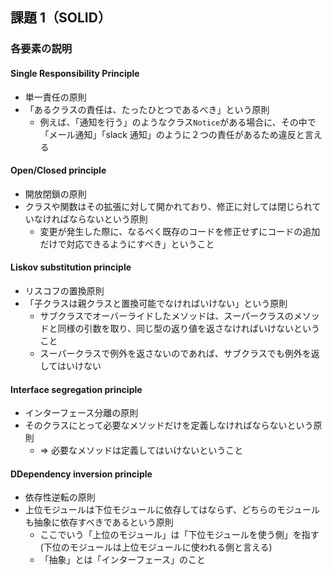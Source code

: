 ## 課題 1（SOLID）

### 各要素の説明

#### Single Responsibility Principle

- 単一責任の原則
- 「あるクラスの責任は、たったひとつであるべき」という原則
  - 例えば、「通知を行う」のようなクラス`Notice`がある場合に、その中で「メール通知」「slack 通知」のように２つの責任があるため違反と言える

#### Open/Closed principle

- 開放閉鎖の原則
- クラスや関数はその拡張に対して開かれており、修正に対しては閉じられていなければならないという原則
  - 変更が発生した際に、なるべく既存のコードを修正せずにコードの追加だけで対応できるようにすべき」ということ

#### Liskov substitution principle

- リスコフの置換原則
- 「子クラスは親クラスと置換可能でなければいけない」という原則
  - サブクラスでオーバーライドしたメソッドは、スーパークラスのメソッドと同様の引数を取り、同じ型の返り値を返さなければいけないということ
  - スーパークラスで例外を返さないのであれば、サブクラスでも例外を返してはいけない

#### Interface segregation principle

- インターフェース分離の原則
- そのクラスにとって必要なメソッドだけを定義しなければならないという原則
  - => 必要なメソッドは定義してはいけないということ

#### DDependency inversion principle

- 依存性逆転の原則
- 上位モジュールは下位モジュールに依存してはならず、どちらのモジュールも抽象に依存すべきであるという原則
  - ここでいう「上位のモジュール」は「下位モジュールを使う側」を指す(下位のモジュールは上位モジュールに使われる側と言える)
  - 「抽象」とは「インターフェース」のこと
